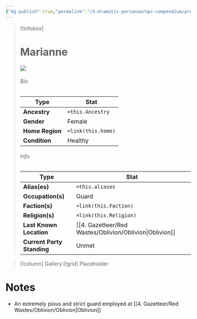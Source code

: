 ```yaml
---
{"dg-publish":true,"permalink":"/5-dramatis-personae/npc-compendium/prologue/marianne/","noteIcon":""}
---
```



> [!infobox]
> # Marianne
> ![](https://i.imgur.com/Doi4wrI.jpeg)
> ###### Bio
> Type |  Stat |
> ---|---|
> **Ancestry** | `=this.Ancestry` |
> **Gender** | Female |
> **Home Region** | `=link(this.home)` |
> **Condition** | Healthy |
> ###### Info
> Type |  Stat |
> ---|---|
> **Alias(es)** | `=this.aliases` |
> **Occupation(s)** | Guard |
> **Faction(s)** | `=link(this.Faction)` |
> **Religion(s)** | `=link(this.Religion)` |
> **Last Known Location** | [[4. Gazetteer/Red Wastes/Oblivion/Oblivion\|Oblivion]] |
> **Current Party Standing** | Unmet |

> [!column] Gallery 
> [!grid] 
> Placeholder

# Notes

- An extremely pious and strict guard employed at [[4. Gazetteer/Red Wastes/Oblivion/Oblivion\|Oblivion]] 

